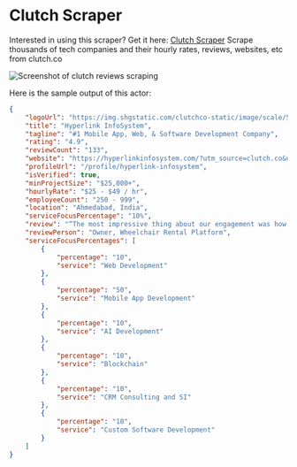 # Clutch Scraper
Interested in using this scraper? Get it here: [Clutch Scraper](https://apify.com/curious_coder/clutch-scraper)
Scrape thousands of tech companies and their hourly rates, reviews, websites, etc from clutch.co 

![Screenshot of clutch reviews scraping](https://pbs.twimg.com/media/F1S26u9aUAA6MiO?format=jpg&name=4096x4096)

Here is the sample output of this actor:

```json
{
	"logoUrl": "https://img.shgstatic.com/clutchco-static/image/scale/50x50/s3fs-public/logos/logo_new.jpg",
	"title": "Hyperlink InfoSystem",
	"tagline": "#1 Mobile App, Web, & Software Development Company",
	"rating": "4.9",
	"reviewCount": "133",
	"website": "https://hyperlinkinfosystem.com/?utm_source=clutch.co&utm_medium=referral&utm_campaign=web-developers",
	"profileUrl": "/profile/hyperlink-infosystem",
	"isVerified": true,
	"minProjectSize": "$25,000+",
	"hourlyRate": "$25 - $49 / hr",
	"employeeCount": "250 - 999",
	"location": "Ahmedabad, India",
	"serviceFocusPercentage": "10%",
	"review": "“The most impressive thing about our engagement was how stable our app turned out to be.”",
	"reviewPerson": "Owner, Wheelchair Rental Platform",
	"serviceFocusPercentages": [
		{
			"percentage": "10",
			"service": "Web Development"
		},
		{
			"percentage": "50",
			"service": "Mobile App Development"
		},
		{
			"percentage": "10",
			"service": "AI Development"
		},
		{
			"percentage": "10",
			"service": "Blockchain"
		},
		{
			"percentage": "10",
			"service": "CRM Consulting and SI"
		},
		{
			"percentage": "10",
			"service": "Custom Software Development"
		}
	]
}
```
